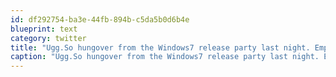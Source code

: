 ```yaml
---
id: df292754-ba3e-44fb-894b-c5da5b0d6b4e
blueprint: text
category: twitter
title: "Ugg.So hungover from the Windows7 release party last night. Empty Kegs,busted laptops and woke to 'Mac-boy' written in sharpie all over face"
caption: "Ugg.So hungover from the Windows7 release party last night. Empty Kegs,busted laptops and woke to 'Mac-boy' written in sharpie all over face"
---
```

